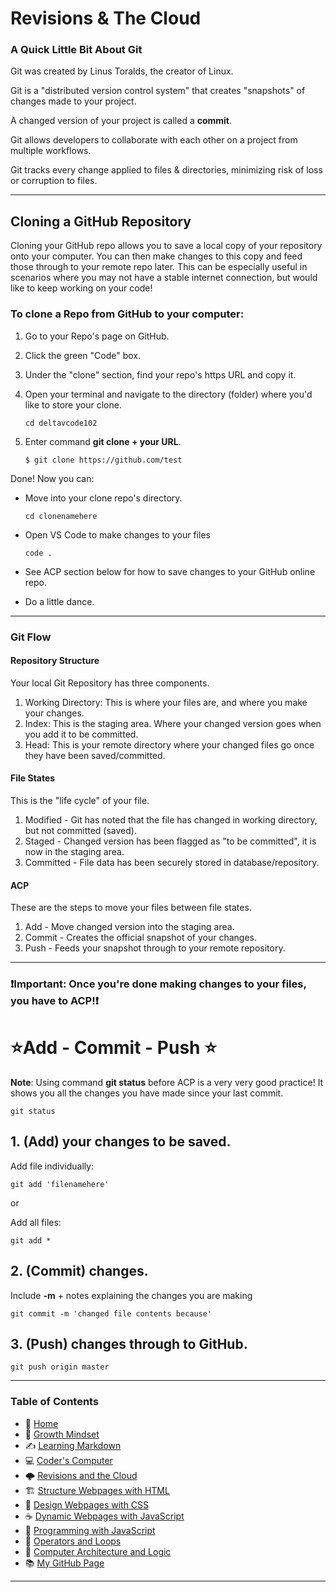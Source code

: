 # Revisions & The Cloud

### A Quick Little Bit About Git 

Git was created by Linus Toralds, the creator of Linux.

Git is a "distributed version control system" that creates "snapshots" of changes made to your project.  

A changed version of your project is called a **commit**. 

Git allows developers to collaborate with each other on a project from multiple workflows.

Git tracks every change applied to files & directories, minimizing risk of loss or corruption to files. 
_____

## Cloning a GitHub Repository
   Cloning your GitHub repo allows you to save a local copy of your repository onto your computer. 
   You can then make changes to this copy and feed those through to your remote repo later. 
   This can be especially useful in scenarios where you may not have a stable internet connection, but would like to keep working on your code!
 
### To clone a Repo from GitHub to your computer:  
 1. Go to your Repo's page on GitHub.
 2. Click the green "Code" box.
 3. Under the "clone" section, find your repo's https URL and copy it.
 4. Open your terminal and navigate to the directory (folder) where you'd like to store your clone.
 
        cd deltavcode102
                 
 5. Enter command **git clone + your URL**.
    
        $ git clone https://github.com/test
   
Done! 
Now you can: 
 * Move into your clone repo's directory. 

       cd clonenamehere 

 * Open VS Code to make changes to your files
     
       code . 
 
 * See ACP section below for how to save changes to your GitHub online repo. 
 * Do a little dance. 
_____
 
### Git Flow

#### Repository Structure
Your local Git Repository has three components. 
 1. Working Directory: This is where your files are, and where you make your changes. 
 2. Index: This is the staging area. Where your changed version goes when you add it to be committed. 
 3. Head: This is your remote directory where your changed files go once they have been saved/committed. 

#### File States
This is the "life cycle" of your file. 
 1. Modified - Git has noted that the file has changed in working directory, but not committed (saved). 
 2. Staged - Changed version has been flagged as "to be committed", it is now in the staging area.  
 3. Committed - File data has been securely stored in database/repository.  

#### ACP 
These are the steps to move your files between file states.
 1. Add - Move changed version into the staging area. 
 2. Commit - Creates the official snapshot of your changes.
 3. Push - Feeds your snapshot through to your remote repository. 
 
 _____

### ❗**Important:** Once you're done making changes to your files, you have to ACP!❗

# ⭐Add - Commit - Push ⭐ 
 
 **Note**: Using command **git status** before ACP is a very very good practice! It shows you all the changes you have made since your last commit.  
         
    git status

## 1. (Add) your changes to be saved. 
 
 Add file individually: 
 
    git add 'filenamehere' 
    
 or 

 Add all files:
    
    git add *

## 2. (Commit) changes.

Include **-m** + notes explaining the changes you are making    
               
    git commit -m 'changed file contents because'

## 3. (Push) changes through to GitHub.
    git push origin master

_____

### **Table of Contents**

- 🏡 [Home](/README.md)
- 💭 [Growth Mindset](102/growthmindset.md)
- ✍️ [Learning Markdown](102/learningmarkdown.md)
- 💻 [Coder's Computer](102/coderscomputer.md)
- 🌩️ [Revisions and the Cloud](102/revisionscloud.md)
- 🏗️ [Structure Webpages with HTML](102/structure.md)
- 🎨 [Design Webpages with CSS](102/designcss.md)
- ☕ [Dynamic Webpages with JavaScript](102/dynamicjava.md)
- 🌵 [Programming with JavaScript](102/programjs.md)
- 🤖 [Operators and Loops](102/operloops.md)
- 🧮 [Computer Architecture and Logic](102/comparchlogic.md)
- 📚 [My GitHub Page](https://github.com/mistidinzy)

_____
